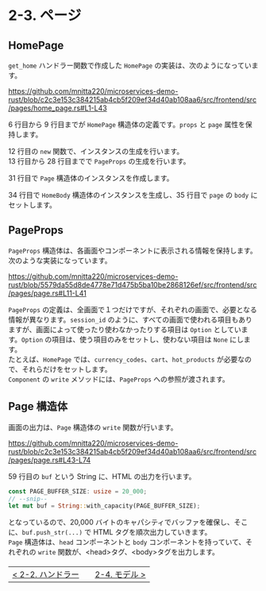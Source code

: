 # 2-3. ページ

## HomePage

`get_home` ハンドラー関数で作成した `HomePage` の実装は、次のようになっています。

https://github.com/mnitta220/microservices-demo-rust/blob/c2c3e153c384215ab4cb5f209ef34d40ab108aa6/src/frontend/src/pages/home_page.rs#L1-L43

6 行目から 9 行目までが `HomePage` 構造体の定義です。`props` と `page` 属性を保持します。

12 行目の `new` 関数で、インスタンスの生成を行います。  
13 行目から 28 行目までで `PageProps` の生成を行います。

31 行目で `Page` 構造体のインスタンスを作成します。

34 行目で `HomeBody` 構造体のインスタンスを生成し、35 行目で `page` の `body` にセットします。

## PageProps

`PageProps` 構造体は、各画面やコンポーネントに表示される情報を保持します。  
次のような実装になっています。

https://github.com/mnitta220/microservices-demo-rust/blob/5579da55d8de4778e71d475b5ba10be2868126ef/src/frontend/src/pages/page.rs#L11-L41

`PageProps` の定義は、全画面で１つだけですが、それぞれの画面で、必要となる情報が異なります。`session_id` のように、すべての画面で使われる項目もありますが、画面によって使ったり使わなかったりする項目は `Option` としています。`Option` の項目は、使う項目のみをセットし、使わない項目は `None` にします。  
たとえば、`HomePage` では、`currency_codes`、`cart`、`hot_products` が必要なので、それらだけをセットします。  
`Component` の `write` メソッドには、`PageProps` への参照が渡されます。

## Page 構造体

画面の出力は、`Page` 構造体の `write` 関数が行います。

https://github.com/mnitta220/microservices-demo-rust/blob/c2c3e153c384215ab4cb5f209ef34d40ab108aa6/src/frontend/src/pages/page.rs#L43-L74

59 行目の `buf` という String に、HTML の出力を行います。

```rust
const PAGE_BUFFER_SIZE: usize = 20_000;
// --snip--
let mut buf = String::with_capacity(PAGE_BUFFER_SIZE);
```

となっているので、20,000 バイトのキャパシティでバッファを確保し、そこに、`buf.push_str(...)` で HTML タグを順次出力していきます。  
`Page` 構造体は、`head` コンポーネントと `body` コンポーネントを持っていて、それぞれの `write` 関数が、&lt;head&gt;タグ、&lt;body&gt;タグを出力します。

<table style="width: 90%; margin-top: 20px;">
<tr>
<td style="text-align: left"><a href="./2-2.handler.md">&lt;&nbsp;2-2. ハンドラー</a></td>
<td></td>
<td style="text-align: right"><a href="./2-4.model.md">2-4. モデル&nbsp;&gt;</a></td>
</tr>
</table>
